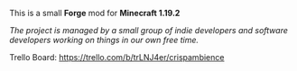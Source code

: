 This is a small **Forge** mod for **Minecraft 1.19.2**

*The project is managed by a small group of indie developers and software developers working on things in our own free time.*

Trello Board: https://trello.com/b/trLNJ4er/crispambience
